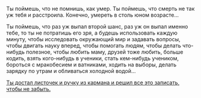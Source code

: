 Ты поймешь, что не помнишь, как умер. 
Ты поймешь, что смерть не так уж тебя и расстроила. 
Конечно, умереть в столь юном возрасте...

Ты поймешь, что раз уж выпал второй шанс,
раз уж он выпал именно тебе, то ты не потратишь его зря,
а будешь использовать каждую минуту, чтобы исследовать окружающий мир
и задавать вопросы,
чтобы двигать науку вперед, 
чтобы помогать людям,
чтобы делать что-нибудь полезное,
чтобы любить маму,
друзей тоже любить,
больше кодить,
взять кого-нибудь в ученики,
стать кем-нибудь учеником,
бороться с мракобесием и ватниками,
ходить на выборы,
делать зарядку по утрам и обливаться холодной водой...


[Ты достал листочек и ручку из кармана и решил все это записать, чтобы не забыть.](pen-paper/pen-paper.md)